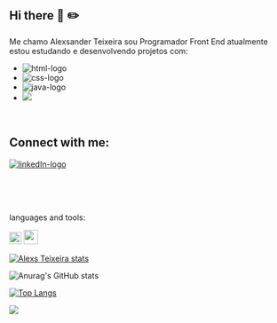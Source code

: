 ## Hi there 👋  :pencil2: 

Me chamo Alexsander Teixeira sou Programador Front End atualmente estou estudando e desenvolvendo projetos com:

- <img src="https://img.shields.io/badge/HTML5-E34F26?style=for-the-badge&logo=html5&logoColor=white" alt="html-logo"/>
- <img src="https://img.shields.io/badge/CSS3-1572B6?style=for-the-badge&logo=css3&logoColor=white" alt="css-logo"/>
- <img src="https://img.shields.io/badge/JavaScript-F7DF1E?style=for-the-badge&logo=javascript&logoColor=black" alt="java-logo" />
- <img src="https://img.shields.io/badge/react%20os-0088CC?style=for-the-badge&logo=reactos&logoColor=white" />

<br />

## Connect with me:

<p>
<a href="https://www.linkedin.com/in/Alexsteixeira180993?lipi=urn%3Ali%3Apage%3Ad_flagship3_profile_view_base%3B1VhbHIrVRGilVUvqGKYJ4Q%3D%3D"/>
<img src="https://img.icons8.com/?size=50&id=8808&format=png" alt="linkedIn-logo" />
</a>
</p>
<br>
<br>

<p align="left">
<br>
languages and tools:
</p>
<img src="https://pic.pngsucai.com/00/81/27/7915c28e2e57ea88.webp" width="22px" />
<img src="https://avatars.githubusercontent.com/u/95022804?s=280&v=4" width="26px" />

[![Alexs Teixeira stats](https://github-readme-stats.vercel.app/api?username=alexsteixeira00)](https://github.com/anuraghazra/github-readme-stats)

![Anurag's GitHub stats](https://github-readme-stats.vercel.app/api?username=alexsteixeira00&sh_icons=true&theme=transparent)

[![Top Langs](https://github-readme-stats.vercel.app/api/top-langs/?username=alexsteixeira00)](https://github.com/anuraghazra/github-readme-stats)

![](https://komarev.com/ghpvc/?username=alexsteixeira00-github-username)















